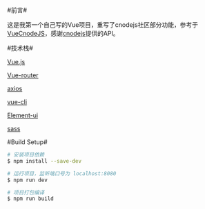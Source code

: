 #前言#

这是我第一个自己写的Vue项目，重写了cnodejs社区部分功能，参考于[VueCnodeJS](https://github.com/shuiRong/VueCnodeJS)，感谢[cnodejs](https://cnodejs.org/)提供的API。

#技术栈#

[Vue.js](https://vuejs.org/)

[Vue-router](https://router.vuejs.org/)

[axios](https://www.npmjs.com/package/axios)

[vue-cli](https://www.npmjs.com/package/vue-cli)

[Element-ui](http://element.eleme.io/#/zh-CN/component/installation)

[sass](http://sass-lang.com/)

#Build Setup#

``` bash
# 安装项目依赖
$ npm install --save-dev

# 运行项目，监听端口号为 localhost:8080
$ npm run dev

# 项目打包编译
$ npm run build
